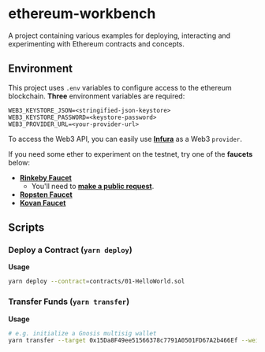 # ethereum-workbench
A project containing various examples for deploying, interacting and experimenting with Ethereum contracts and concepts.

## Environment

This project uses `.env` variables to configure access to the ethereum blockchain. **Three** environment variables are required:

```
WEB3_KEYSTORE_JSON=<stringified-json-keystore>
WEB3_KEYSTORE_PASSWORD=<keystore-password>
WEB3_PROVIDER_URL=<your-provider-url>
```

To access the Web3 API, you can easily use [**Infura**](https://infura.io/) as a Web3 `provider`.

If you need some ether to experiment on the testnet, try one of the **faucets** below:

  - [**Rinkeby Faucet**](https://faucet.rinkeby.io/)
    - You'll need to [**make a public request**](https://twitter.com/cawfree/status/1297930888550981633).
  - [**Ropsten Faucet**](https://faucet.ropsten.be/)
  - [**Kovan Faucet**](https://faucet.kovan.network/)

## Scripts

### Deploy a Contract (`yarn deploy`)

**Usage**

```bash
yarn deploy --contract=contracts/01-HelloWorld.sol
```

### Transfer Funds (`yarn transfer`)

**Usage**

```bash
# e.g. initialize a Gnosis multisig wallet
yarn transfer --target 0x15Da8F49ee51566378c7791A0501FD67A2b466Ef --wei 320009800290918 --gasLimit 10000000 --network rinkeby
```
